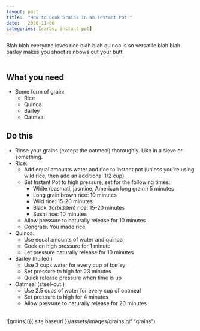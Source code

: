 ```yaml
---
layout: post
title:  "How to Cook Grains in an Instant Pot "
date:   2020-11-06
categories: [carbs, instant pot]
---
```

Blah blah everyone loves rice blah blah quinoa is so versatile blah blah barley makes you shoot rainbows out your butt<br/>
<br/>
## What you need
* Some form of grain:
  * Rice
  * Quinoa
  * Barley
  * Oatmeal

## Do this
* Rinse your grains (except the oatmeal) thoroughly. Like in a sieve or something.
* Rice:
	* Add equal amounts water and rice to instant pot (unless you're using wild rice, then add an additional 1/2 cup)
	* Set Instant Pot to high pressure; set for the following times:
		* White (basmati, jasmine, American long grain:) 5 minutes
		* Long grain brown rice: 10 minutes
		* Wild rice: 15-20 minutes
		* Black (forbidden) rice: 15-20 minutes
		* Sushi rice: 10 minutes
	* Allow pressure to naturally release for 10 minutes
	* Congrats. You made rice.  
* Quinoa:
	* Use equal amounts of water and quinoa
	* Cook on high pressure for 1 minute
	* Let pressure naturally release for 10 minutes
* Barley (hulled:)
	* Use 3 cups water for every cup of barley
	* Set pressure to high for 23 minutes
	* Quick release pressure when time is up
* Oatmeal (steel-cut:)
	* Use 2.5 cups of water for every cup of oatmeal
	* Set pressure to high for 4 minutes
	* Allow pressure to naturally release for 20 minutes

<br/>
![grains]({{ site.baseurl }}/assets/images/grains.gif "grains")